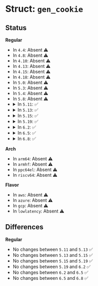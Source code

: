 # Struct: <code>gen_cookie</code>

## Status
<b>Regular</b>
<ul>
<li>
In <code>4.4</code>: Absent ⚠️
</li>
<li>
In <code>4.8</code>: Absent ⚠️
</li>
<li>
In <code>4.10</code>: Absent ⚠️
</li>
<li>
In <code>4.13</code>: Absent ⚠️
</li>
<li>
In <code>4.15</code>: Absent ⚠️
</li>
<li>
In <code>4.18</code>: Absent ⚠️
</li>
<li>
In <code>5.0</code>: Absent ⚠️
</li>
<li>
In <code>5.3</code>: Absent ⚠️
</li>
<li>
In <code>5.4</code>: Absent ⚠️
</li>
<li>
In <code>5.8</code>: Absent ⚠️
</li>
<li>
<details>
<summary>In <code>5.11</code>: ✅</summary>

```c
struct gen_cookie {
    struct pcpu_gen_cookie *local;
    atomic64_t forward_last;
    atomic64_t reverse_last;
};
```
</details>
</li>
<li>
<details>
<summary>In <code>5.13</code>: ✅</summary>

```c
struct gen_cookie {
    struct pcpu_gen_cookie *local;
    atomic64_t forward_last;
    atomic64_t reverse_last;
};
```
</details>
</li>
<li>
<details>
<summary>In <code>5.15</code>: ✅</summary>

```c
struct gen_cookie {
    struct pcpu_gen_cookie *local;
    atomic64_t forward_last;
    atomic64_t reverse_last;
};
```
</details>
</li>
<li>
<details>
<summary>In <code>5.19</code>: ✅</summary>

```c
struct gen_cookie {
    struct pcpu_gen_cookie *local;
    atomic64_t forward_last;
    atomic64_t reverse_last;
};
```
</details>
</li>
<li>
<details>
<summary>In <code>6.2</code>: ✅</summary>

```c
struct gen_cookie {
    struct pcpu_gen_cookie *local;
    atomic64_t forward_last;
    atomic64_t reverse_last;
};
```
</details>
</li>
<li>
<details>
<summary>In <code>6.5</code>: ✅</summary>

```c
struct gen_cookie {
    struct pcpu_gen_cookie *local;
    atomic64_t forward_last;
    atomic64_t reverse_last;
};
```
</details>
</li>
<li>
<details>
<summary>In <code>6.8</code>: ✅</summary>

```c
struct gen_cookie {
    struct pcpu_gen_cookie *local;
    atomic64_t forward_last;
    atomic64_t reverse_last;
};
```
</details>
</li>
</ul>
<b>Arch</b>
<ul>
<li>
In <code>arm64</code>: Absent ⚠️
</li>
<li>
In <code>armhf</code>: Absent ⚠️
</li>
<li>
In <code>ppc64el</code>: Absent ⚠️
</li>
<li>
In <code>riscv64</code>: Absent ⚠️
</li>
</ul>
<b>Flavor</b>
<ul>
<li>
In <code>aws</code>: Absent ⚠️
</li>
<li>
In <code>azure</code>: Absent ⚠️
</li>
<li>
In <code>gcp</code>: Absent ⚠️
</li>
<li>
In <code>lowlatency</code>: Absent ⚠️
</li>
</ul>

## Differences
<b>Regular</b>
<ul>
<li>
No changes between <code>5.11</code> and <code>5.13</code> ✅
</li>
<li>
No changes between <code>5.13</code> and <code>5.15</code> ✅
</li>
<li>
No changes between <code>5.15</code> and <code>5.19</code> ✅
</li>
<li>
No changes between <code>5.19</code> and <code>6.2</code> ✅
</li>
<li>
No changes between <code>6.2</code> and <code>6.5</code> ✅
</li>
<li>
No changes between <code>6.5</code> and <code>6.8</code> ✅
</li>
</ul>
